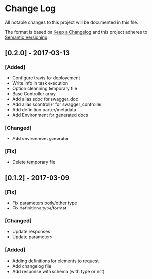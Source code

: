 # Change Log

All notable changes to this project will be documented in this file.

The format is based on [Keep a Changelog](http://keepachangelog.com/)
and this project adheres to [Semantic Versioning](http://semver.org/).

## [0.2.0] - 2017-03-13
### [Added]
- Configure travis for deployement
- Write info in task execution
- Option cleanning temporary file
- Base Controller array
- Add alias sdoc for swagger_doc
- Add alias scontroller for swagger_controller
- Add definition parser/metadata
- Add Environment for generated docs

### [Changed]
- Add environment generator

### [Fix]
- Delete temporary file

## [0.1.2] - 2017-03-09
### [Fix]
- Fix parameters body/other type
- Fix definitions type/format

### [Changed]
- Update responses
- Update parameters

### [Added]
- Adding definitions for elements to request
- Add changelog file
- Add response with schema (with type or not)
